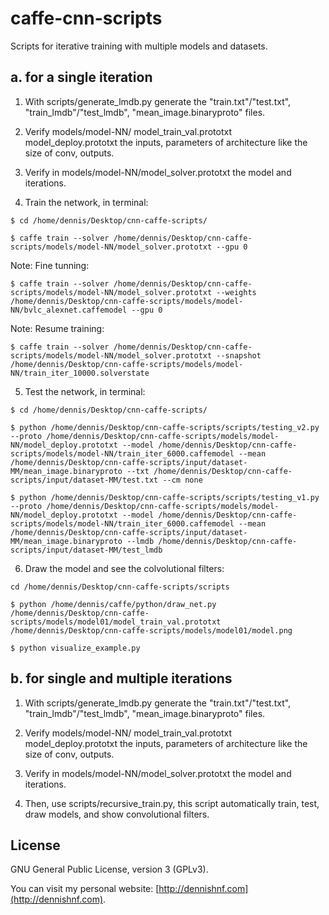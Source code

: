 
# caffe-cnn-scripts #

Scripts for iterative training with multiple models and datasets.


## a. for a single iteration ##


1. With scripts/generate_lmdb.py generate the "train.txt"/"test.txt", "train_lmdb"/"test_lmdb", "mean_image.binaryproto" files. 


2. Verify models/model-NN/ model_train_val.prototxt model_deploy.prototxt the inputs, parameters of architecture like the size of conv, outputs.


3. Verify in models/model-NN/model_solver.prototxt the model and iterations.


4. Train the network, in terminal:

```
$ cd /home/dennis/Desktop/cnn-caffe-scripts/
```

```
$ caffe train --solver /home/dennis/Desktop/cnn-caffe-scripts/models/model-NN/model_solver.prototxt --gpu 0
```

Note: Fine tunning:

```
$ caffe train --solver /home/dennis/Desktop/cnn-caffe-scripts/models/model-NN/model_solver.prototxt --weights /home/dennis/Desktop/cnn-caffe-scripts/models/model-NN/bvlc_alexnet.caffemodel --gpu 0
```

Note: Resume training:

```
$ caffe train --solver /home/dennis/Desktop/cnn-caffe-scripts/models/model-NN/model_solver.prototxt --snapshot /home/dennis/Desktop/cnn-caffe-scripts/models/model-NN/train_iter_10000.solverstate
```

5. Test the network, in terminal:

```
$ cd /home/dennis/Desktop/cnn-caffe-scripts/
```

```
$ python /home/dennis/Desktop/cnn-caffe-scripts/scripts/testing_v2.py --proto /home/dennis/Desktop/cnn-caffe-scripts/models/model-NN/model_deploy.prototxt --model /home/dennis/Desktop/cnn-caffe-scripts/models/model-NN/train_iter_6000.caffemodel --mean /home/dennis/Desktop/cnn-caffe-scripts/input/dataset-MM/mean_image.binaryproto --txt /home/dennis/Desktop/cnn-caffe-scripts/input/dataset-MM/test.txt --cm none
```

```
$ python /home/dennis/Desktop/cnn-caffe-scripts/scripts/testing_v1.py --proto /home/dennis/Desktop/cnn-caffe-scripts/models/model-NN/model_deploy.prototxt --model /home/dennis/Desktop/cnn-caffe-scripts/models/model-NN/train_iter_6000.caffemodel --mean /home/dennis/Desktop/cnn-caffe-scripts/input/dataset-MM/mean_image.binaryproto --lmdb /home/dennis/Desktop/cnn-caffe-scripts/input/dataset-MM/test_lmdb
```

6. Draw the model and see the colvolutional filters:

```
cd /home/dennis/Desktop/cnn-caffe-scripts/scripts
```

```
$ python /home/dennis/caffe/python/draw_net.py /home/dennis/Desktop/cnn-caffe-scripts/models/model01/model_train_val.prototxt /home/dennis/Desktop/cnn-caffe-scripts/models/model01/model.png
```

```
$ python visualize_example.py
```


## b. for single and multiple iterations ##


1. With scripts/generate_lmdb.py generate the "train.txt"/"test.txt", "train_lmdb"/"test_lmdb", "mean_image.binaryproto" files. 


2. Verify models/model-NN/ model_train_val.prototxt model_deploy.prototxt the inputs, parameters of architecture like the size of conv, outputs.


3. Verify in models/model-NN/model_solver.prototxt the model and iterations.


4. Then, use scripts/recursive_train.py, this script automatically train, test, draw models, and show convolutional filters.


## License ##

GNU General Public License, version 3 (GPLv3).

You can visit my personal website: [http://dennishnf.com](http://dennishnf.com).

